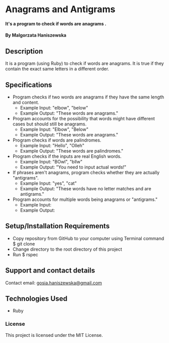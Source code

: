 # Anagrams and Antigrams

#### It's a program to check if words are anagrams .

#### By Malgorzata Haniszewska

## Description
It is a program (using Ruby) to check if words are anagrams. It is true if they contain the exact same letters in a different order.

## Specifications
* Program checks if two words are anagrams if they have the same length and content.
  * Example Input: "elbow", "below"
  * Example Output: "These words are anagrams."
* Program accounts for the possibility that words might have different cases but should still be anagrams.
  * Example Input: "Elbow", "Below"
  * Example Output: "These words are anagrams."
* Program checks if words are palindromes.
  * Example Input: "Hello", "Olleh"
  * Example Output: "These words are palindromes."
* Program checks if the inputs are real English words.
  * Example Input: "BOwl", "bllw"
  * Example Output: "You need to input actual words!"
* If phrases aren't anagrams, program checks whether they are actually "antigrams".
  * Example Input: "yes", "cat"
  * Example Output: "These words have no letter matches and are antigrams."
* Program accounts for multiple words being anagrams or "antigrams."
  * Example Input:
  * Example Output:

## Setup/Installation Requirements

* Copy repository from GitHub to your computer using Terminal command $ git clone
* Change directory to the root directory of this project
* Run $ rspec

## Support and contact details

Contact email: gosia.haniszewska@gmail.com

## Technologies Used

* Ruby

### License

This project is licensed under the MIT License.
